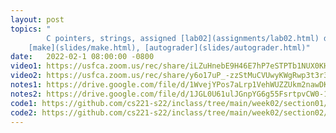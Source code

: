```yaml
---
layout: post
topics: "
        C pointers, strings, assigned [lab02](assignments/lab02.html) due Mon 2/7, 
    [make](slides/make.html), [autograder](slides/autograder.html)"
date:   2022-02-1 08:00:00 -0800
video1: https://usfca.zoom.us/rec/share/iLZuHnebE9H46E7hP7eSTPTb1NUX0KHiBZ5P2eangEjLk_yRlEk6vCvBWXPpjVOP.4fBdFaHYeIvkbp1k
video2: https://usfca.zoom.us/rec/share/y6o17uP_-zzStMuCVUwyKWgRwp3t3r3vsnN197V8epqJmy_q_lzcLZ0RFIx_PeIp.oJlxeR5cWrgdt4xt
notes1: https://drive.google.com/file/d/1WvejYPos7aLrp1VehWUZZUkm2nawDKUG/view?usp=sharing
notes2: https://drive.google.com/file/d/1JGL0U61ulJGnpYG6g55FsrtpvCW0-1tg/view?usp=sharing
code1: https://github.com/cs221-s22/inclass/tree/main/week02/section01/my_strlen
code2: https://github.com/cs221-s22/inclass/tree/main/week02/section02/my_strlen
---
```

